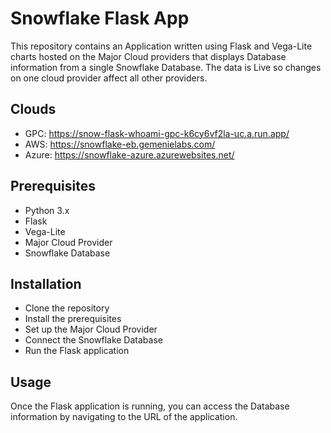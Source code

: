 # Snowflake Flask App
This repository contains an Application written using Flask and Vega-Lite charts hosted on the Major Cloud providers that displays Database information from a single Snowflake Database. The data is Live so changes on one cloud provider affect all other providers.

## Clouds
* GPC: https://snow-flask-whoami-gpc-k6cy6vf2la-uc.a.run.app/
* AWS: https://snowflake-eb.gemenielabs.com/
* Azure: https://snowflake-azure.azurewebsites.net/

## Prerequisites
* Python 3.x
* Flask
* Vega-Lite
* Major Cloud Provider
* Snowflake Database

## Installation
* Clone the repository
* Install the prerequisites
* Set up the Major Cloud Provider
* Connect the Snowflake Database
* Run the Flask application

## Usage
Once the Flask application is running, you can access the Database information by navigating to the URL of the application.


